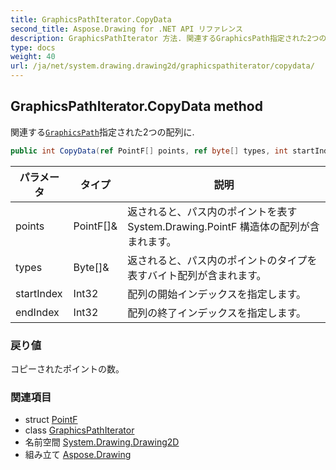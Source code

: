 ```yaml
---
title: GraphicsPathIterator.CopyData
second_title: Aspose.Drawing for .NET API リファレンス
description: GraphicsPathIterator 方法. 関連するGraphicsPath指定された2つの配列に.
type: docs
weight: 40
url: /ja/net/system.drawing.drawing2d/graphicspathiterator/copydata/
---
```

## GraphicsPathIterator.CopyData method

関連する[`GraphicsPath`](../../graphicspath/)指定された2つの配列に.

```csharp
public int CopyData(ref PointF[] points, ref byte[] types, int startIndex, int endIndex)
```

| パラメータ | タイプ | 説明 |
| --- | --- | --- |
| points | PointF[]& | 返されると、パス内のポイントを表す System.Drawing.PointF 構造体の配列が含まれます。 |
| types | Byte[]& | 返されると、パス内のポイントのタイプを表すバイト配列が含まれます。 |
| startIndex | Int32 | 配列の開始インデックスを指定します。 |
| endIndex | Int32 | 配列の終了インデックスを指定します。 |

### 戻り値

コピーされたポイントの数。

### 関連項目

* struct [PointF](../../../system.drawing/pointf/)
* class [GraphicsPathIterator](../)
* 名前空間 [System.Drawing.Drawing2D](../../graphicspathiterator/)
* 組み立て [Aspose.Drawing](../../../)


